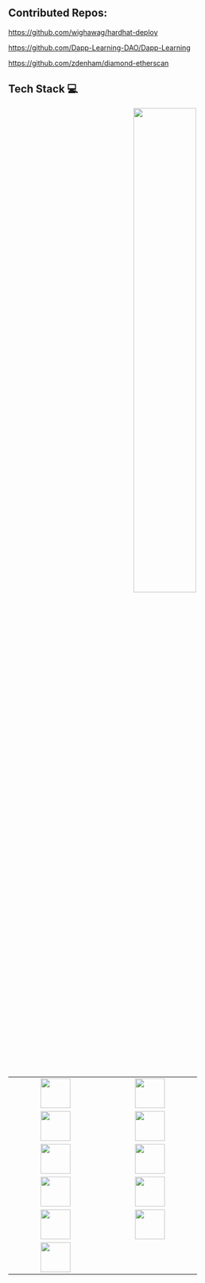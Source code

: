 ## Contributed Repos:

https://github.com/wighawag/hardhat-deploy

https://github.com/Dapp-Learning-DAO/Dapp-Learning

https://github.com/zdenham/diamond-etherscan

## Tech Stack :computer:
<p>
	<img width="50%" align="right" src="https://github-readme-stats.vercel.app/api?username=ben46&show_icons=true&hide_border=true" />

 <table>
   <tbody>
      <tr> 
          <td align="center" width="20%">
            <img height=60px src="https://github.com/ben46/ben46/assets/1460432/0e8b1b91-d06d-49cd-90d2-7ac8a2d1dcf0"> 
      </td>
        <td align="center" width="20%">
            <img height=60px src="https://github.com/ben46/ben46/assets/1460432/b9cdfcfe-291f-4054-a0e2-579d5cb87b7c"> 
      </td>
      </tr>
      <tr>
        <td align="center" width="20%">
            <img height=60px src="https://github.com/ben46/ben46/assets/1460432/ae54df80-41c7-4d6a-aee4-8df228edf187"> 
      </td>
        <td align="center" width="20%">
            <img height=60px src="https://github.com/ben46/ben46/assets/1460432/b53389e1-a905-4475-9a2a-afaa87ccea7b"> 
      </td>
      </tr>
      <tr>
      <td align="center" width="20%">
            <img height=60px src="https://github.com/ben46/ben46/assets/1460432/c7ca2de3-c92e-4686-bdbf-a57262e81f82"> 
      </td>
      <td align="center" width="20%">
            <img height=60px src="https://github.com/ben46/ben46/assets/1460432/725442b1-2a77-40f3-b159-efba69beb6e3"> 
      </td>
      </tr>
      <tr>
      <td align="center" width="20%">
            <img height=60px src="https://github.com/ben46/ben46/assets/1460432/82a2cd5d-700f-4a7a-ba63-055dfdd096a6"> 
      </td>
      <td align="center" width="20%">
            <img height=60px src="https://github.com/ben46/ben46/assets/1460432/a6c5693c-a5c7-4837-ac1e-cc18f9c5cb24"> 
      </td>
      </tr>   
      <tr>
               <td align="center" width="20%">
            <img height=60px src="https://github.com/ben46/ben46/assets/1460432/9b0b030d-9ce1-4cef-8f0b-4b217868debf"> 
      </td>
      <td align="center" width="20%">
            <img height=60px src="https://github.com/ben46/ben46/assets/1460432/f06c3b00-3529-498c-b7ff-4dbf08e1fa01"> 
      </td>
      </tr>
      <tr><td align="center" width="20%">
            <img height=60px src="https://github.com/ben46/ben46/assets/1460432/f8dc093b-55b8-470c-8ddc-c87a45969392"> 
      </td>
      </tr>
      </tbody>

  </table>
  </p>

